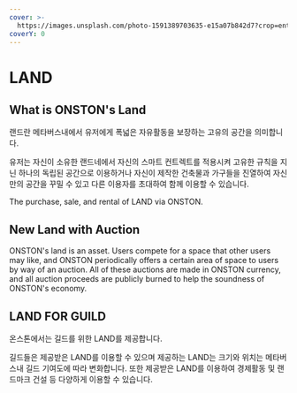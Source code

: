```yaml
---
cover: >-
  https://images.unsplash.com/photo-1591389703635-e15a07b842d7?crop=entropy&cs=srgb&fm=jpg&ixid=MnwxOTcwMjR8MHwxfHNlYXJjaHw3fHxsYW5kfGVufDB8fHx8MTYzOTI1MTMxNg&ixlib=rb-1.2.1&q=85
coverY: 0
---
```


# LAND

## What is ONSTON's Land

랜드란 메타버스내에서 유저에게 폭넓은 자유활동을 보장하는 고유의 공간을 의미합니다.

유저는 자신이 소유한 랜드네에서 자신의 스마트 컨트렉트를 적용시켜 고유한 규칙을 지닌 하나의 독립된 공간으로 이용하거나 자신이 제작한 건축물과 가구들을 진열하여 자신만의 공간을 꾸밀 수 있고 다른 이용자를 초대하여 함께 이용할 수 있습니다.

The purchase, sale, and rental of LAND via ONSTON.

## New Land with Auction

ONSTON's land is an asset. Users compete for a space that other users may like, and ONSTON periodically offers a certain area of space to users by way of an auction. All of these auctions are made in ONSTON currency, and all auction proceeds are publicly burned to help the soundness of ONSTON's economy.

## LAND FOR GUILD

온스톤에서는 길드를 위한 LAND를 제공합니다.

길드들은 제공받은 LAND를 이용할 수 있으며 제공하는 LAND는 크기와 위치는 메타버스내 길드 기여도에 따라 변화합니다. 또한 제공받은 LAND를 이용하여 경제활동 및 랜드마크 건설 등 다양하게 이용할 수 있습니다.
